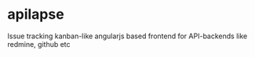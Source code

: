 # apilapse
Issue tracking kanban-like angularjs based frontend for API-backends like redmine, github etc
